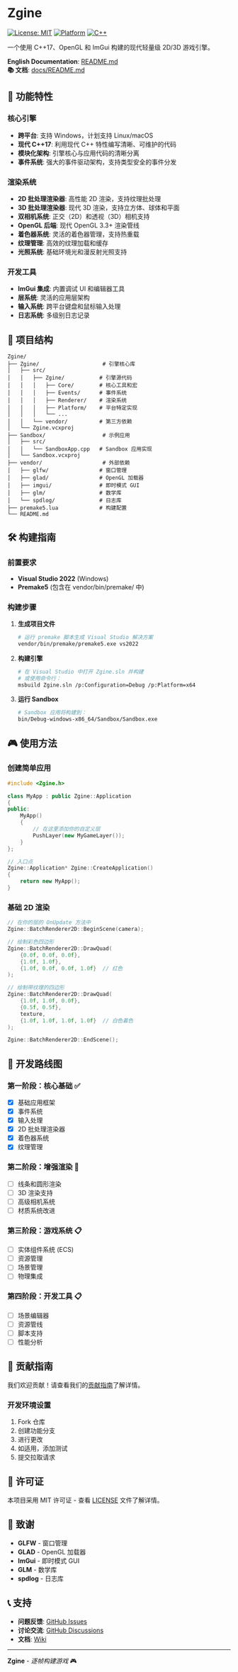 # Zgine

[![License: MIT](https://img.shields.io/badge/License-MIT-yellow.svg)](https://opensource.org/licenses/MIT)
[![Platform](https://img.shields.io/badge/platform-Windows-blue.svg)](https://github.com/yourusername/Zgine)
[![C++](https://img.shields.io/badge/C%2B%2B-17-blue.svg)](https://en.cppreference.com/w/cpp/17)

一个使用 C++17、OpenGL 和 ImGui 构建的现代轻量级 2D/3D 游戏引擎。

**English Documentation**: [README.md](README.md)  
**📚 文档**: [docs/README.md](docs/README.md)

## 🚀 功能特性

### 核心引擎
- **跨平台**: 支持 Windows，计划支持 Linux/macOS
- **现代 C++17**: 利用现代 C++ 特性编写清晰、可维护的代码
- **模块化架构**: 引擎核心与应用代码的清晰分离
- **事件系统**: 强大的事件驱动架构，支持类型安全的事件分发

### 渲染系统
- **2D 批处理渲染器**: 高性能 2D 渲染，支持纹理批处理
- **3D 批处理渲染器**: 现代 3D 渲染，支持立方体、球体和平面
- **双相机系统**: 正交（2D）和透视（3D）相机支持
- **OpenGL 后端**: 现代 OpenGL 3.3+ 渲染管线
- **着色器系统**: 灵活的着色器管理，支持热重载
- **纹理管理**: 高效的纹理加载和缓存
- **光照系统**: 基础环境光和漫反射光照支持

### 开发工具
- **ImGui 集成**: 内置调试 UI 和编辑器工具
- **层系统**: 灵活的应用层架构
- **输入系统**: 跨平台键盘和鼠标输入处理
- **日志系统**: 多级别日志记录

## 📁 项目结构

```
Zgine/
├── Zgine/                    # 引擎核心库
│   ├── src/
│   │   ├── Zgine/           # 引擎源代码
│   │   │   ├── Core/        # 核心工具和宏
│   │   │   ├── Events/      # 事件系统
│   │   │   ├── Renderer/    # 渲染系统
│   │   │   ├── Platform/    # 平台特定实现
│   │   │   └── ...
│   │   └── vendor/          # 第三方依赖
│   └── Zgine.vcxproj
├── Sandbox/                  # 示例应用
│   ├── src/
│   │   └── SandboxApp.cpp   # Sandbox 应用实现
│   └── Sandbox.vcxproj
├── vendor/                   # 外部依赖
│   ├── glfw/                # 窗口管理
│   ├── glad/                # OpenGL 加载器
│   ├── imgui/               # 即时模式 GUI
│   ├── glm/                 # 数学库
│   └── spdlog/              # 日志库
├── premake5.lua             # 构建配置
└── README.md
```

## 🛠️ 构建指南

### 前置要求
- **Visual Studio 2022** (Windows)
- **Premake5** (包含在 vendor/bin/premake/ 中)

### 构建步骤

1. **生成项目文件**
   ```bash
   # 运行 premake 脚本生成 Visual Studio 解决方案
   vendor/bin/premake/premake5.exe vs2022
   ```

2. **构建引擎**
   ```bash
   # 在 Visual Studio 中打开 Zgine.sln 并构建
   # 或使用命令行：
   msbuild Zgine.sln /p:Configuration=Debug /p:Platform=x64
   ```

3. **运行 Sandbox**
   ```bash
   # Sandbox 应用将构建到：
   bin/Debug-windows-x86_64/Sandbox/Sandbox.exe
   ```

## 🎮 使用方法

### 创建简单应用

```cpp
#include <Zgine.h>

class MyApp : public Zgine::Application
{
public:
    MyApp()
    {
        // 在这里添加你的自定义层
        PushLayer(new MyGameLayer());
    }
};

// 入口点
Zgine::Application* Zgine::CreateApplication()
{
    return new MyApp();
}
```

### 基础 2D 渲染

```cpp
// 在你的层的 OnUpdate 方法中
Zgine::BatchRenderer2D::BeginScene(camera);

// 绘制彩色四边形
Zgine::BatchRenderer2D::DrawQuad(
    {0.0f, 0.0f, 0.0f}, 
    {1.0f, 1.0f}, 
    {1.0f, 0.0f, 0.0f, 1.0f}  // 红色
);

// 绘制带纹理的四边形
Zgine::BatchRenderer2D::DrawQuad(
    {1.0f, 1.0f, 0.0f}, 
    {0.5f, 0.5f}, 
    texture, 
    {1.0f, 1.0f, 1.0f, 1.0f}  // 白色着色
);

Zgine::BatchRenderer2D::EndScene();
```

## 🎯 开发路线图

### 第一阶段：核心基础 ✅
- [x] 基础应用框架
- [x] 事件系统
- [x] 输入处理
- [x] 2D 批处理渲染器
- [x] 着色器系统
- [x] 纹理管理

### 第二阶段：增强渲染 🚧
- [ ] 线条和圆形渲染
- [ ] 3D 渲染支持
- [ ] 高级相机系统
- [ ] 材质系统改进

### 第三阶段：游戏系统 📋
- [ ] 实体组件系统 (ECS)
- [ ] 资源管理
- [ ] 场景管理
- [ ] 物理集成

### 第四阶段：开发工具 📋
- [ ] 场景编辑器
- [ ] 资源管线
- [ ] 脚本支持
- [ ] 性能分析

## 🤝 贡献指南

我们欢迎贡献！请查看我们的[贡献指南](CONTRIBUTING.md)了解详情。

### 开发环境设置
1. Fork 仓库
2. 创建功能分支
3. 进行更改
4. 如适用，添加测试
5. 提交拉取请求

## 📄 许可证

本项目采用 MIT 许可证 - 查看 [LICENSE](LICENSE) 文件了解详情。

## 🙏 致谢

- **GLFW** - 窗口管理
- **GLAD** - OpenGL 加载器
- **ImGui** - 即时模式 GUI
- **GLM** - 数学库
- **spdlog** - 日志库

## 📞 支持

- **问题反馈**: [GitHub Issues](https://github.com/yourusername/Zgine/issues)
- **讨论交流**: [GitHub Discussions](https://github.com/yourusername/Zgine/discussions)
- **文档**: [Wiki](https://github.com/yourusername/Zgine/wiki)

---

**Zgine** - *逐帧构建游戏* 🎮
